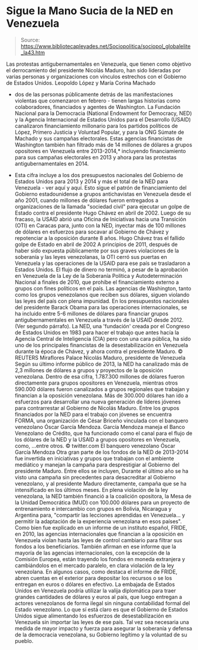 # Sigue la Mano Sucia de la NED en Venezuela

> Source: https://www.bibliotecapleyades.net/Sociopolitica/sociopol_globalelite_la43.htm

Las protestas antigubernamentales en Venezuela, que tienen como objetivo
el derrocamiento del presidente Nicolás Maduro, han sido lideradas por
varias personas y organizaciones con vínculos estrechos con el Gobierno
de Estados Unidos.
Leopoldo López y María Corina Machado
- dos de las
personas públicamente detrás de las manifestaciones violentas que
comenzaron en febrero - tienen largas historias como colaboradores,
financiados y agentes de Washington.
La Fundación Nacional para la
Democracia (National Endowment for Democracy, NED) y la Agencia
Internacional de Estados Unidos para el Desarrollo (USAID) canalizaron financiamiento
millonario para los partidos políticos de López, Primero Justicia y
Voluntad Popular, y para la ONG Súmate de Machado y sus campañas
electorales.
Estas agencias financistas de Washington también han filtrado más de 14
millones de dólares a grupos opositores en Venezuela entre 2013-2014,*
incluyendo financiamiento para sus campañas electorales en 2013 y ahora
para las protestas antigubernamentales en 2014.
* Esta cifra incluye a los dos presupuestos nacionales del Gobierno de
Estados Unidos para 2013 y 2014 y más
el total de la NED para Venezuela - ver
aquí y
aquí.
Esto sigue el patrón de
financiamiento del Gobierno estadounidense a grupos antichavistas en
Venezuela desde el año 2001, cuando millones de dólares fueron
entregados a organizaciones de la llamada "sociedad civil" para ejecutar
un golpe
de Estado contra el presidente Hugo Chávez en abril de 2002.
Luego
de su fracaso, la USAID abrió una
Oficina de Iniciativas hacia una Transición (OTI)
en Caracas para, junto con la NED, inyectar más de 100 millones de
dólares en esfuerzos para socavar al Gobierno de Chávez y repotenciar
a la oposición durante 8 años.
Hugo Chávez tras el fallido golpe
de Estado en abril de 2002
A principios de 2011, después de haber sido expuesta públicamente por
sus graves violaciones de la soberanía y las leyes venezolanas, la OTI
cerró sus puertas en Venezuela y las operaciones de la USAID para ese
país se
trasladaron a Estados Unidos.
El flujo de dinero no terminó, a pesar
de la aprobación en Venezuela de la Ley
de la Soberanía Política y Autodeterminación Nacional a finales de
2010, que prohíbe el financiamiento externo a grupos con fines políticos
en el país.
Las agencias de Washington, tanto como los grupos
venezolanos que reciben sus dólares, siguen violando las leyes del país
con plena impunidad.
En los presupuestos nacionales del presidente
Barack Obama para las operaciones internacionales, se ha incluido entre
5-6 millones de dólares para financiar grupos antigubernamentales en
Venezuela a través de la USAID desde 2012. (Ver segundo párrafo).
La NED, una 'fundación' creada por el Congreso de Estados Unidos en
1983 para hacer el trabajo que antes hacía la Agencia Central de
Inteligencia (CIA) pero con una cara pública, ha sido uno de los
principales financistas de la desestabilización en Venezuela durante la
época de Chávez, y ahora contra el presidente Maduro.
© REUTERS Miraflores Palace
Nicolás
Maduro, presidente de Venezuela
Según su último informe público de 2013, la NED ha canalizado más de 2,3
millones de dólares a grupos y proyectos de la oposición venezolana.
Dentro de esa cifra, 1.787.300 millones de dólares fueron directamente
para grupos
opositores en Venezuela, mientras otros 590.000 dólares
fueron canalizados a grupos
regionales que trabajan y financian a la oposición venezolana.
Más
de 300.000 dólares han ido a esfuerzos para desarrollar una nueva
generación de líderes jóvenes para contrarrestar al Gobierno de Nicolás
Maduro.
Entre los grupos financiados por la NED para el trabajo con jóvenes se
encuentra FORMA,
una organización de César Briceño vinculada con el banquero venezolano
Óscar García Mendoza.
García Mendoza maneja el Banco Venezolano de
Crédito, que ha funcionado como el canal para el flujo de los dólares de
la NED y la USAID a grupos opositores en Venezuela, como,
...entre otros.
© twitter.com
El banquero venezolano Óscar García Mendoza
Otra gran parte de los fondos de la NED de 2013-2014 fue invertida en
iniciativas y grupos que trabajan con el ambiente mediático y manejan la
campaña para desprestigiar al Gobierno del presidente Maduro.
Entre
ellos se incluyen,
Durante el último año se ha visto una campaña sin precedentes para
desacreditar al Gobierno venezolano, y al presidente Maduro
directamente, campaña que se ha intensificado en los últimos meses.
En plena violación de la ley venezolana, la NED también financió a
la coalición opositora, la Mesa de la Unidad Democrática (MUD) con
100.000 dólares para un proyecto de entrenamiento e intercambio con
grupos en Bolivia, Nicaragua y Argentina para,
"compartir las lecciones
aprendidas en Venezuela... y permitir la adaptación de la experiencia
venezolana en esos países".
Como bien fue explicado en un informe de un instituto español, FRIDE, en
2010, las agencias internacionales que financian a la oposición en
Venezuela violan hasta las leyes de control cambiario para filtrar sus
fondos a los beneficiarios.
También afirman en ese informe que la
mayoría de las agencias internacionales, con la excepción de la Comisión
Europea, están trayendo los fondos en moneda extranjera y cambiándolos
en el mercado paralelo, en clara violación de la ley venezolana.
En
algunos casos, como destaca el informe de FRIDE, abren cuentas en el
exterior para depositar los recursos o se los entregan en euros o
dólares en efectivo.
La embajada de Estados Unidos en Venezuela podría
utilizar la valija diplomática para traer grandes
cantidades de dólares y euros al país, que luego entregan a actores
venezolanos de forma ilegal sin ninguna contabilidad formal del
Estado venezolano.
Lo que sí está claro es que el Gobierno de Estados Unidos sigue
alimentando los esfuerzos de desestabilización en Venezuela sin importar
las leyes de ese país.
Tal vez sea necesaria una medida de mayor impacto
y fuerza para asegurar la soberanía y defensa de la democracia
venezolana, su Gobierno legítimo y la voluntad de su pueblo.
